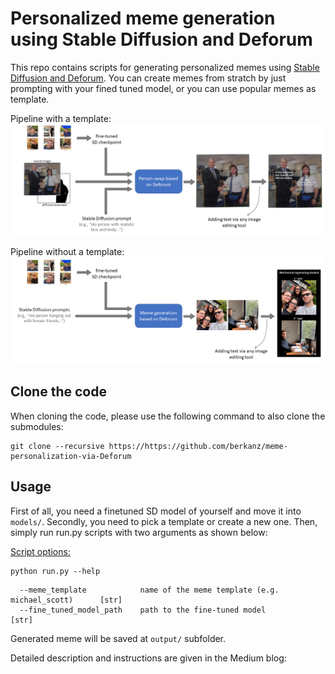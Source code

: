 # Personalized meme generation using Stable Diffusion and Deforum
This repo contains scripts for generating personalized memes using [Stable Diffusion and Deforum](https://github.com/deforum-art/deforum-stable-diffusion). You can create memes from stratch by just prompting with your fined tuned model, or you can use popular memes as template. 

Pipeline with a template:
![Pipeline with template](examples/summary_of_pipeline_wTemplate.png)

Pipeline without a template:
![Pipeline with template](examples/summary_of_pipeline_woTemplate.png)

## Clone the code
When cloning the code, please use the following command to also clone the submodules:
```
git clone --recursive https://https://github.com/berkanz/meme-personalization-via-Deforum
```

## Usage
First of all, you need a finetuned SD model of yourself and move it into ```models/```. Secondly, you need to pick a template or create a new one. Then, simply run run.py scripts with two arguments as shown below: 

<ins>Script options:</ins>
```
python run.py --help
```

```            
  --meme_template            name of the meme template (e.g. michael_scott)      [str]
  --fine_tuned_model_path    path to the fine-tuned model                        [str]     
```

Generated meme will be saved at ```output/``` subfolder.

Detailed description and instructions are given in the Medium blog: 